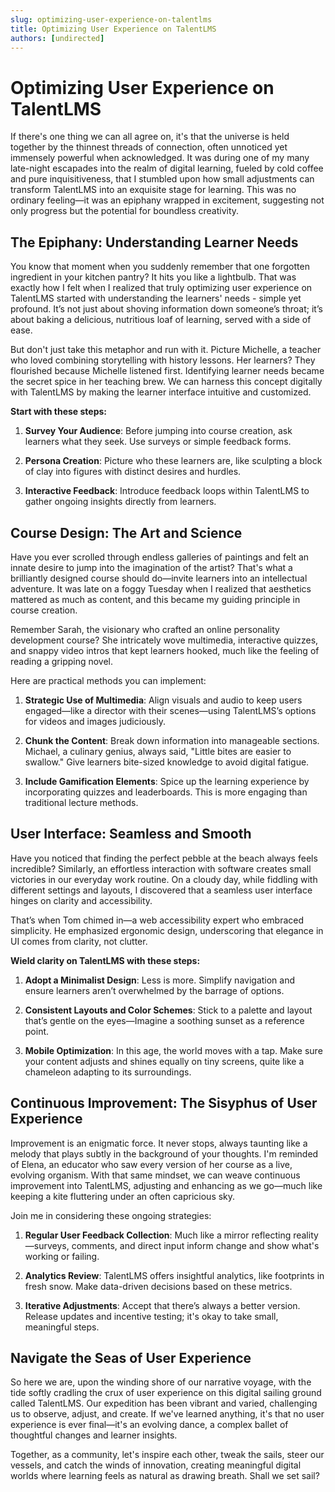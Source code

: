 ```yaml
---
slug: optimizing-user-experience-on-talentlms
title: Optimizing User Experience on TalentLMS
authors: [undirected]
---
```



# Optimizing User Experience on TalentLMS

If there's one thing we can all agree on, it's that the universe is held together by the thinnest threads of connection, often unnoticed yet immensely powerful when acknowledged. It was during one of my many late-night escapades into the realm of digital learning, fueled by cold coffee and pure inquisitiveness, that I stumbled upon how small adjustments can transform TalentLMS into an exquisite stage for learning. This was no ordinary feeling—it was an epiphany wrapped in excitement, suggesting not only progress but the potential for boundless creativity.

## The Epiphany: Understanding Learner Needs

You know that moment when you suddenly remember that one forgotten ingredient in your kitchen pantry? It hits you like a lightbulb. That was exactly how I felt when I realized that truly optimizing user experience on TalentLMS started with understanding the learners' needs - simple yet profound. It’s not just about shoving information down someone’s throat; it’s about baking a delicious, nutritious loaf of learning, served with a side of ease.

But don't just take this metaphor and run with it. Picture Michelle, a teacher who loved combining storytelling with history lessons. Her learners? They flourished because Michelle listened first. Identifying learner needs became the secret spice in her teaching brew. We can harness this concept digitally with TalentLMS by making the learner interface intuitive and customized.

**Start with these steps:**

1. **Survey Your Audience**: Before jumping into course creation, ask learners what they seek. Use surveys or simple feedback forms.
   
2. **Persona Creation**: Picture who these learners are, like sculpting a block of clay into figures with distinct desires and hurdles.
   
3. **Interactive Feedback**: Introduce feedback loops within TalentLMS to gather ongoing insights directly from learners.

## Course Design: The Art and Science

Have you ever scrolled through endless galleries of paintings and felt an innate desire to jump into the imagination of the artist? That's what a brilliantly designed course should do—invite learners into an intellectual adventure. It was late on a foggy Tuesday when I realized that aesthetics mattered as much as content, and this became my guiding principle in course creation.

Remember Sarah, the visionary who crafted an online personality development course? She intricately wove multimedia, interactive quizzes, and snappy video intros that kept learners hooked, much like the feeling of reading a gripping novel.

Here are practical methods you can implement:

1. **Strategic Use of Multimedia**: Align visuals and audio to keep users engaged—like a director with their scenes—using TalentLMS’s options for videos and images judiciously.
   
2. **Chunk the Content**: Break down information into manageable sections. Michael, a culinary genius, always said, "Little bites are easier to swallow." Give learners bite-sized knowledge to avoid digital fatigue.

3. **Include Gamification Elements**: Spice up the learning experience by incorporating quizzes and leaderboards. This is more engaging than traditional lecture methods.

## User Interface: Seamless and Smooth

Have you noticed that finding the perfect pebble at the beach always feels incredible? Similarly, an effortless interaction with software creates small victories in our everyday work routine. On a cloudy day, while fiddling with different settings and layouts, I discovered that a seamless user interface hinges on clarity and accessibility.

That’s when Tom chimed in—a web accessibility expert who embraced simplicity. He emphasized ergonomic design, underscoring that elegance in UI comes from clarity, not clutter. 

**Wield clarity on TalentLMS with these steps:**

1. **Adopt a Minimalist Design**: Less is more. Simplify navigation and ensure learners aren’t overwhelmed by the barrage of options. 

2. **Consistent Layouts and Color Schemes**: Stick to a palette and layout that’s gentle on the eyes—Imagine a soothing sunset as a reference point.

3. **Mobile Optimization**: In this age, the world moves with a tap. Make sure your content adjusts and shines equally on tiny screens, quite like a chameleon adapting to its surroundings.

## Continuous Improvement: The Sisyphus of User Experience

Improvement is an enigmatic force. It never stops, always taunting like a melody that plays subtly in the background of your thoughts. I'm reminded of Elena, an educator who saw every version of her course as a live, evolving organism. With that same mindset, we can weave continuous improvement into TalentLMS, adjusting and enhancing as we go—much like keeping a kite fluttering under an often capricious sky.

Join me in considering these ongoing strategies:

1. **Regular User Feedback Collection**: Much like a mirror reflecting reality—surveys, comments, and direct input inform change and show what's working or failing.
   
2. **Analytics Review**: TalentLMS offers insightful analytics, like footprints in fresh snow. Make data-driven decisions based on these metrics.

3. **Iterative Adjustments**: Accept that there’s always a better version. Release updates and incentive testing; it's okay to take small, meaningful steps.

## Navigate the Seas of User Experience

So here we are, upon the winding shore of our narrative voyage, with the tide softly cradling the crux of user experience on this digital sailing ground called TalentLMS. Our expedition has been vibrant and varied, challenging us to observe, adjust, and create. If we've learned anything, it's that no user experience is ever final—it's an evolving dance, a complex ballet of thoughtful changes and learner insights.

Together, as a community, let's inspire each other, tweak the sails, steer our vessels, and catch the winds of innovation, creating meaningful digital worlds where learning feels as natural as drawing breath. Shall we set sail?